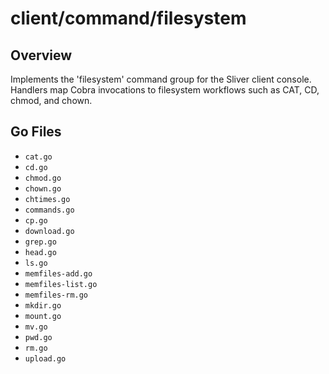 # client/command/filesystem

## Overview

Implements the 'filesystem' command group for the Sliver client console. Handlers map Cobra invocations to filesystem workflows such as CAT, CD, chmod, and chown.

## Go Files

- `cat.go`
- `cd.go`
- `chmod.go`
- `chown.go`
- `chtimes.go`
- `commands.go`
- `cp.go`
- `download.go`
- `grep.go`
- `head.go`
- `ls.go`
- `memfiles-add.go`
- `memfiles-list.go`
- `memfiles-rm.go`
- `mkdir.go`
- `mount.go`
- `mv.go`
- `pwd.go`
- `rm.go`
- `upload.go`
